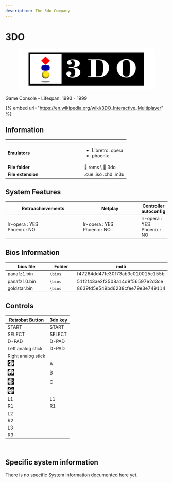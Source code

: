 ```yaml
---
description: The 3do Company
---
```


# 3DO

<div align="left">

<figure><img src="https://raw.githubusercontent.com/fabricecaruso/es-theme-carbon/5149a33eed46b2af638b06119397d4023b75131f/art/logos/3do.svg" alt=""><figcaption></figcaption></figure>

</div>

Game Console - Lifespan: 1993 - 1999

{% embed url="https://en.wikipedia.org/wiki/3DO_Interactive_Multiplayer" %}

## Information

<table data-header-hidden><thead><tr><th width="224"></th><th></th></tr></thead><tbody><tr><td><strong>Emulators</strong></td><td><ul><li>Libretro: opera</li><li>phoenix</li></ul></td></tr><tr><td><strong>File folder</strong></td><td><span data-gb-custom-inline data-tag="emoji" data-code="1f4c2">📂</span> roms \ <span data-gb-custom-inline data-tag="emoji" data-code="1f4c2">📂</span> 3do</td></tr><tr><td><strong>File extension</strong></td><td>.cue .iso .chd .m3u</td></tr></tbody></table>

## System Features

<table><thead><tr><th width="245">Retroachievements</th><th width="200">Netplay</th><th>Controller autoconfig</th></tr></thead><tbody><tr><td>lr-opera : YES<br>Phoenix : NO</td><td>lr-opera : YES<br>Phoenix : NO</td><td>lr-opera : YES<br>Phoenix : NO</td></tr></tbody></table>

## Bios Information

<table><thead><tr><th width="224">bios file</th><th width="169">Folder</th><th>md5</th></tr></thead><tbody><tr><td>panafz1.bin</td><td><code>\bios</code></td><td>f47264dd47fe30f73ab3c010015c155b</td></tr><tr><td>panafz10.bin</td><td><code>\bios</code></td><td>51f2f43ae2f3508a14d9f56597e2d3ce</td></tr><tr><td>goldstar.bin</td><td><code>\bios</code></td><td>8639fd5e549bd6238cfee79e3e749114</td></tr></tbody></table>

## Controls

| Retrobat Button                                | 3do key |
| ---------------------------------------------- | ------- |
| START                                          | START   |
| SELECT                                         | SELECT  |
| D-PAD                                          | D-PAD   |
| Left analog stick                              | D-PAD   |
| Right analog stick                             |         |
| ![](<../../../.gitbook/assets/image (43).png>) | A       |
| ![](<../../../.gitbook/assets/image (25).png>) | B       |
| ![](<../../../.gitbook/assets/image (11).png>) | C       |
| ![](<../../../.gitbook/assets/image (45).png>) |         |
| L1                                             | L1      |
| R1                                             | R1      |
| L2                                             |         |
| R2                                             |         |
| L3                                             |         |
| R3                                             |         |

<div align="left">

<figure><img src="https://i.imgur.com/lyIP3ja.png" alt=""><figcaption></figcaption></figure>

</div>

## Specific system information

There is no specific System information documented here yet.
